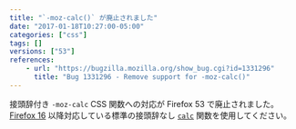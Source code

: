 ```yaml
---
title: "`-moz-calc()` が廃止されました"
date: "2017-01-18T10:27:00-05:00"
categories: ["css"]
tags: []
versions: ["53"]
references:
    - url: "https://bugzilla.mozilla.org/show_bug.cgi?id=1331296"
      title: "Bug 1331296 - Remove support for -moz-calc()"
---
```

接頭辞付き `-moz-calc` CSS 関数への対応が Firefox 53 で廃止されました。[Firefox 16](https://www.fxsitecompat.com/ja/docs/2012/various-css-properties-have-been-unprefixed/) 以降対応している標準の接頭辞なし [`calc`](https://developer.mozilla.org/docs/Web/CSS/calc) 関数を使用してください。
